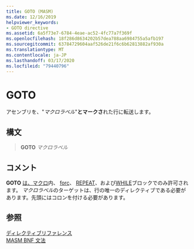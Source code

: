 ```yaml
---
title: GOTO (MASM)
ms.date: 12/16/2019
helpviewer_keywords:
- GOTO directive
ms.assetid: 6a5f73e7-6784-4eae-ac52-4fc77a7f369f
ms.openlocfilehash: 18f286d8634202b57dea788aa6984755a5afb197
ms.sourcegitcommit: 63784729604aaf526de21f6c6b62813882af930a
ms.translationtype: MT
ms.contentlocale: ja-JP
ms.lasthandoff: 03/17/2020
ms.locfileid: "79440796"
---
```

# <a name="goto"></a>GOTO

アセンブリを、"_マクロラベル_"**とマークさ**れた行に転送します。

## <a name="syntax"></a>構文

> **GOTO** *マクロラベル*

## <a name="remarks"></a>コメント

**GOTO** [は、](for-masm.md)[マクロ](macro.md)内、 [forc](forc.md)、 [REPEAT](repeat.md)、および[WHILE](while-masm.md)ブロックでのみ許可されます。 *マクロラベル*のターゲットは、行の唯一のディレクティブである必要があります。先頭にはコロンを付ける必要があります。

## <a name="see-also"></a>参照

[ディレクティブリファレンス](directives-reference.md)\
[MASM BNF 文法](masm-bnf-grammar.md)
